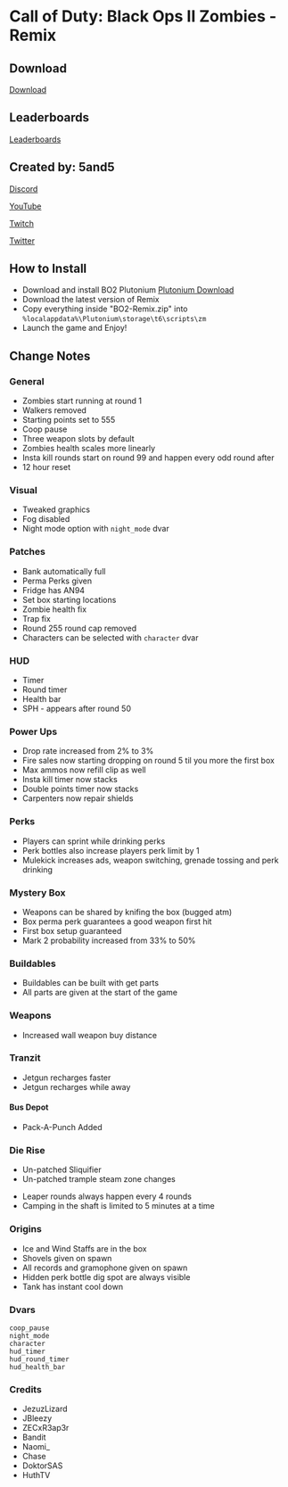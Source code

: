 # Call of Duty: Black Ops II Zombies - Remix

## Download

[Download](https://github.com/5and5/BO2-Remix/releases/download/latest/BO2-Remix.zip)

## Leaderboards
[Leaderboards](https://docs.google.com/spreadsheets/d/14oRX3aQFWWz5VaLz3B_nt_YOe-9zHf3HTQNuCU9Xqcs/)

## Created by: 5and5

[Discord](https://discord.gg/Z44Vnjd)

[YouTube](https://www.youtube.com/user/Zomb0s4life)

[Twitch](https://twitch.tv/5and5)

[Twitter](https://twitter.com/5and55)

## How to Install
* Download and install BO2 Plutonium [Plutonium Download](https://plutonium.pw/)
* Download the latest version of Remix
* Copy everything inside "BO2-Remix.zip" into ```%localappdata%\Plutonium\storage\t6\scripts\zm```
* Launch the game and Enjoy!

## Change Notes

### General
* Zombies start running at round 1
* Walkers removed
* Starting points set to 555
* Coop pause
* Three weapon slots by default
* Zombies health scales more linearly
* Insta kill rounds start on round 99 and happen every odd round after
* 12 hour reset

### Visual
* Tweaked graphics
* Fog disabled
* Night mode option with ```night_mode``` dvar

### Patches
* Bank automatically full
* Perma Perks given
* Fridge has AN94
* Set box starting locations
* Zombie health fix
* Trap fix
* Round 255 round cap removed
* Characters can be selected with ```character``` dvar

### HUD
* Timer
* Round timer
* Health bar
* SPH - appears after round 50

### Power Ups
* Drop rate increased from 2% to 3%
* Fire sales now starting dropping on round 5 til you more the first box
* Max ammos now refill clip as well
* Insta kill timer now stacks
* Double points timer now stacks
* Carpenters now repair shields

### Perks
* Players can sprint while drinking perks
* Perk bottles also increase players perk limit by 1
* Mulekick increases ads, weapon switching, grenade tossing and perk drinking

### Mystery Box
* Weapons can be shared by knifing the box (bugged atm)
* Box perma perk guarantees a good weapon first hit
* First box setup guaranteed
* Mark 2 probability increased from 33% to 50%

### Buildables
* Buildables can be built with get parts
* All parts are given at the start of the game

### Weapons
* Increased wall weapon buy distance

### Tranzit
* Jetgun recharges faster
* Jetgun recharges while away

#### Bus Depot
* Pack-A-Punch Added

### Die Rise
* Un-patched Sliquifier
* Un-patched trample steam zone changes
<!-- * Reduced Sliquifier starting ammo from 10/40 to 10/25 -->
* Leaper rounds always happen every 4 rounds
* Camping in the shaft is limited to 5 minutes at a time

### Origins
* Ice and Wind Staffs are in the box
* Shovels given on spawn
* All records and gramophone given on spawn
* Hidden perk bottle dig spot are always visible
* Tank has instant cool down


### Dvars
```
coop_pause
night_mode
character
hud_timer
hud_round_timer
hud_health_bar
```

### Credits

* JezuzLizard
* JBleezy
* ZECxR3ap3r
* Bandit
* Naomi_
* Chase
* DoktorSAS
* HuthTV